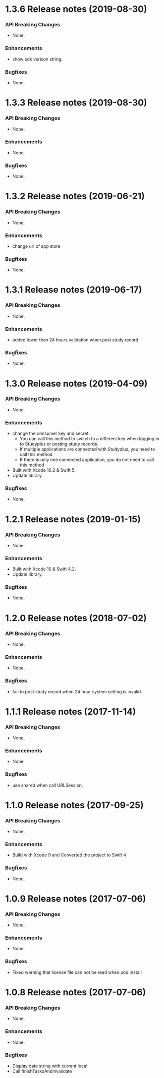 1.3.6 Release notes (2019-08-30)
=============================================================

### API Breaking Changes

* None.

### Enhancements

* show sdk verison string.

### Bugfixes

* None.

1.3.3 Release notes (2019-08-30)
=============================================================

### API Breaking Changes

* None.

### Enhancements

* None.

### Bugfixes

* None.

1.3.2 Release notes (2019-06-21)
=============================================================

### API Breaking Changes

* None.

### Enhancements

* change url of app store

### Bugfixes

* None.

1.3.1 Release notes (2019-06-17)
=============================================================

### API Breaking Changes

* None.

### Enhancements

* added lower than 24 hours validation when post study record.

### Bugfixes

* None.

1.3.0 Release notes (2019-04-09)
=============================================================

### API Breaking Changes

* None.

### Enhancements

* change the consumer key and secret.
  * You can call this method to switch to a different key when logging in to Studyplus or posting study records.
  * If multiple applications are connected with Studyplus, you need to call this method.
  * If there is only one connected application, you do not need to call this method.
* Built with Xcode 10.2 & Swift 5.
* Update library.

### Bugfixes

* None.

1.2.1 Release notes (2019-01-15)
=============================================================

### API Breaking Changes

* None.

### Enhancements

* Built with Xcode 10 & Swift 4.2.
* Update library.

### Bugfixes

* None.

1.2.0 Release notes (2018-07-02)
=============================================================

### API Breaking Changes

* None.

### Enhancements

* None.

### Bugfixes

* fail to post study record when 24 hour system setting is invalid.

1.1.1 Release notes (2017-11-14)
=============================================================

### API Breaking Changes

* None.

### Enhancements

* None

### Bugfixes

* use shared when call URLSession.

1.1.0 Release notes (2017-09-25)
=============================================================

### API Breaking Changes

* None.

### Enhancements

* Build with Xcode 9 and Converted the project to Swift 4

### Bugfixes

* None.

1.0.9 Release notes (2017-07-06)
=============================================================

### API Breaking Changes

* None.

### Enhancements

* None.

### Bugfixes

* Fixed warning that license file can not be read when pod install

1.0.8 Release notes (2017-07-06)
=============================================================

### API Breaking Changes

* None.

### Enhancements

* None.

### Bugfixes

* Display date string with current local
* Call finishTasksAndInvalidate
